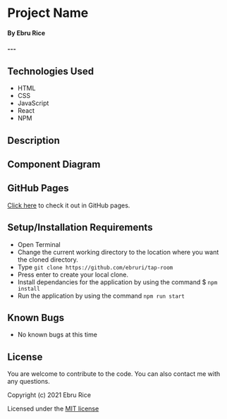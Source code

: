 # Project Name

#### By Ebru Rice

#### ---

## Technologies Used

* HTML
* CSS
* JavaScript
* React
* NPM

## Description



## Component Diagram


## GitHub Pages

[Click here](https://ebruri.github.io/) to check it out in GitHub pages.

## Setup/Installation Requirements

* Open Terminal
* Change the current working directory to the location where you want the cloned directory.
* Type ``git clone https://github.com/ebruri/tap-room``
* Press enter to create your local clone.
* Install dependancies for the application by using the command $ ``npm install``
* Run the application by using the command ``npm run start``

## Known Bugs

* No known bugs at this time

## License

You are welcome to contribute to the code. You can also contact me with any questions.

Copyright (c) 2021 Ebru Rice

Licensed under the [MIT license](license.txt)